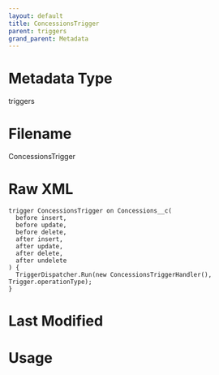 ```yaml
---
layout: default
title: ConcessionsTrigger
parent: triggers
grand_parent: Metadata
---
```

# Metadata Type
triggers


# Filename 
ConcessionsTrigger


# Raw XML
```
trigger ConcessionsTrigger on Concessions__c(
  before insert,
  before update,
  before delete,
  after insert,
  after update,
  after delete,
  after undelete
) {
  TriggerDispatcher.Run(new ConcessionsTriggerHandler(), Trigger.operationType);
}
```


# Last Modified


# Usage
